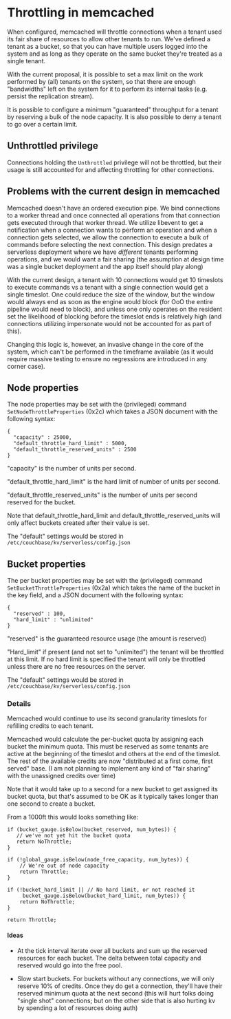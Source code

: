 # Throttling in memcached

When configured, memcached will throttle connections when a tenant
used its fair share of resources to allow other tenants to run.
We've defined a tenant as a bucket, so that you can have multiple
users logged into the system and as long as they operate on the
same bucket they're treated as a single tenant.

With the current proposal, it is possible to set a max limit on the
work performed by (all) tenants on the system, so that there are
enough "bandwidths" left on the system for it to perform its internal
tasks (e.g. persist the replication stream).

It is possible to configure a minimum "guaranteed" throughput for a
tenant by reserving a bulk of the node capacity. It is also possible
to deny a tenant to go over a certain limit.

## Unthrottled privilege

Connections holding the `Unthrottled` privilege will not be throttled,
but their usage is still accounted for and affecting throttling for
other connections.

## Problems with the current design in memcached

Memcached doesn't have an ordered execution pipe. We bind connections to
a worker thread and once connected all operations from that connection
gets executed through that worker thread. We utilize libevent to get a
notification when a connection wants to perform an operation and when
a connection gets selected, we allow the connection to execute a bulk
of commands before selecting the next connection. This design predates
a serverless deployment where we have _different_ tenants performing
operations, and we would want a fair sharing (the assumption at design
time was a single bucket deployment and the app itself should play
along)

With the current design, a tenant with 10 connections would get 10
timeslots to execute commands vs a tenant with a single connection
would get a single timeslot. One could reduce the size of the window,
but the window would always end as soon as the engine would block
(for OoO the entire pipeline would need to block), and unless one
only operates on the resident set the likelihood of blocking before
the timeslot ends is relatively high (and connections utilizing
impersonate would not be accounted for as part of this).

Changing this logic is, however, an invasive change in the core of the
system, which can't be performed in the timeframe available (as it
would require massive testing to ensure no regressions are introduced
in any corner case).

## Node properties

The node properties may be set with the (privileged) command
`SetNodeThrottleProperties` (0x2c) which takes a JSON document with the 
following syntax:

    {
      "capacity" : 25000, 
      "default_throttle_hard_limit" : 5000,
      "default_throttle_reserved_units" : 2500
    }

"capacity" is the number of units per second.

"default_throttle_hard_limit" is the hard limit of number of units per second.

"default_throttle_reserved_units" is the number of units per second reserved
for the bucket.

Note that default_throttle_hard_limit and default_throttle_reserved_units will
only affect buckets created after their value is set.

The "default" settings would be stored in
`/etc/couchbase/kv/serverless/config.json`

## Bucket properties

The per bucket properties may be set with the (privileged) command
`SetBucketThrottleProperties` (0x2a) which takes the name of the
bucket in the key field, and a JSON document with the following syntax:

    {
      "reserved" : 100,
      "hard_limit" : "unlimited"
    }

"reserved" is the guaranteed resource usage (the amount is reserved)

"Hard_limit" if present (and not set to "unlimited") the tenant will be
throttled at this limit. If no hard limit is specified the tenant will only be 
throttled unless there are no free resources on the server.

The "default" settings would be stored in
`/etc/couchbase/kv/serverless/config.json`

### Details

Memcached would continue to use its second granularity timeslots for
refilling credits to each tenant.

Memcached would calculate the per-bucket quota by assigning each bucket
the minimum quota. This must be reserved as some tenants are active at the
beginning of the timeslot and others at the end of the timeslot. The rest
of the available credits are now "distributed at a first come, first served"
base. (I am not planning to implement any kind of "fair sharing" with the 
unassigned credits over time)

Note that it would take up to a second for a new bucket to get assigned
its bucket quota, but that's assumed to be OK as it typically takes longer
than one second to create a bucket. 

From a 1000ft this would looks something like:

    if (bucket_gauge.isBelow(bucket_reserved, num_bytes)) {
       // we've not yet hit the bucket quota
       return NoThrottle;
    }

    if (!global_gauge.isBelow(node_free_capacity, num_bytes)) {
        // We're out of node capacity
        return Throttle;
    }

    if (!bucket_hard_limit || // No hard limit, or not reached it
         bucket_gauge.isBelow(bucket_hard_limit, num_bytes)) {
        return NoThrottle;
    }

    return Throttle;

#### Ideas

* At the tick interval iterate over all buckets and sum up the
  reserved resources for each bucket. The delta between total capacity
  and reserved would go into the free pool.

* Slow start buckets. For buckets without any connections, we will only
  reserve 10% of credits. Once they do get a connection, they'll
  have their reserved minimum quota at the next second (this will hurt
  folks doing "single shot" connections; but on the other side that
  is also hurting kv by spending a lot of resources doing auth)
